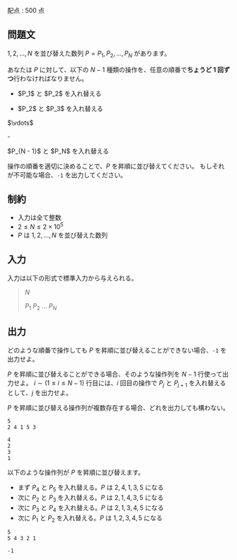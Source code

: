 配点 : $500$ 点

## 問題文

$1, 2, \ldots, N$ を並び替えた数列 $P = P_1, P_2, \ldots, P_N$ があります。

あなたは $P$ に対して、以下の $N - 1$ 種類の操作を、任意の順番で**ちょうど $1$ 回ずつ**行わなければなりません。

- <p>$P_1$ と $P_2$ を入れ替える</p>
- <p>$P_2$ と $P_3$ を入れ替える</p>
<p>$\vdots$</p>
- <p>$P_{N - 1}$ と $P_N$ を入れ替える</p>

操作の順番を適切に決めることで、$P$ を昇順に並び替えてください。
もしそれが不可能な場合、`-1` を出力してください。

## 制約

- 入力は全て整数
- $2 \leq N \leq 2 \times 10^5$
- $P$ は $1, 2, \ldots, N$ を並び替えた数列

## 入力

入力は以下の形式で標準入力から与えられる。

> $N$
> 
> $P_1$ $P_2$ $\ldots$ $P_N$

## 出力

どのような順番で操作しても $P$ を昇順に並び替えることができない場合、`-1` を出力せよ。

$P$ を昇順に並び替えることができる場合、そのような操作列を $N - 1$ 行使って出力せよ。
$i \sim (1 \leq i \leq N - 1)$ 行目には、$i$ 回目の操作で $P_j$ と $P_{j + 1}$ を入れ替えるとして、$j$ を出力せよ。

$P$ を昇順に並び替える操作列が複数存在する場合、どれを出力しても構わない。

```input1
5
2 4 1 5 3
```

```output1
4
2
3
1
```

以下のような操作列が $P$ を昇順に並び替えます。

- まず $P_4$ と $P_5$ を入れ替える。$P$ は $2, 4, 1, 3, 5$ になる
- 次に $P_2$ と $P_3$ を入れ替える。$P$ は $2, 1, 4, 3, 5$ になる
- 次に $P_3$ と $P_4$ を入れ替える。$P$ は $2, 1, 3, 4, 5$ になる
- 次に $P_1$ と $P_2$ を入れ替える。$P$ は $1, 2, 3, 4, 5$ になる

```input2
5
5 4 3 2 1
```

```output2
-1
```